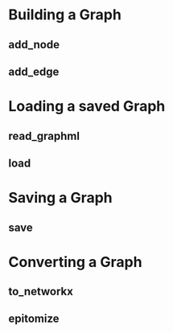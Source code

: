 
# Building a Graph

## add_node

## add_edge

# Loading a saved Graph

## read_graphml

## load

# Saving a Graph

## save

# Converting a Graph

## to_networkx

## epitomize